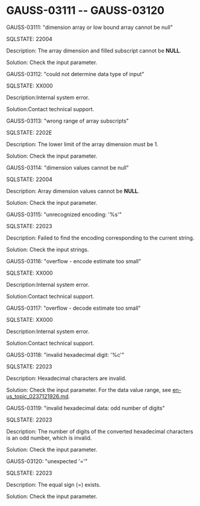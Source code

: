 # GAUSS-03111 -- GAUSS-03120<a name="EN-US_TOPIC_0302073388"></a>

GAUSS-03111: "dimension array or low bound array cannot be null"

SQLSTATE: 22004

Description: The array dimension and filled subscript cannot be  **NULL**.

Solution: Check the input parameter.

GAUSS-03112: "could not determine data type of input"

SQLSTATE: XX000

Description:Internal system error.

Solution:Contact technical support.

GAUSS-03113: "wrong range of array subscripts"

SQLSTATE: 2202E

Description: The lower limit of the array dimension must be 1.

Solution: Check the input parameter.

GAUSS-03114: "dimension values cannot be null"

SQLSTATE: 22004

Description: Array dimension values cannot be  **NULL**.

Solution: Check the input parameter.

GAUSS-03115: "unrecognized encoding: '%s'"

SQLSTATE: 22023

Description: Failed to find the encoding corresponding to the current string.

Solution: Check the input strings.

GAUSS-03116: "overflow - encode estimate too small"

SQLSTATE: XX000

Description:Internal system error.

Solution:Contact technical support.

GAUSS-03117: "overflow - decode estimate too small"

SQLSTATE: XX000

Description:Internal system error.

Solution:Contact technical support.

GAUSS-03118: "invalid hexadecimal digit: '%c'"

SQLSTATE: 22023

Description: Hexadecimal characters are invalid.

Solution: Check the input parameter. For the data value range, see  [en-us\_topic\_0237121926.md](en-us_topic_0237121926.md).

GAUSS-03119: "invalid hexadecimal data: odd number of digits"

SQLSTATE: 22023

Description: The number of digits of the converted hexadecimal characters is an odd number, which is invalid.

Solution: Check the input parameter.

GAUSS-03120: "unexpected '='"

SQLSTATE: 22023

Description: The equal sign \(=\) exists.

Solution: Check the input parameter.

